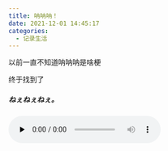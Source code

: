 ```yaml
---
title: 呐呐呐！
date: 2021-12-01 14:45:17
categories:
  - 记录生活
---
```



以前一直不知道呐呐呐是啥梗

终于找到了

<h5>ねぇねぇねぇ。</h5>

​<audio id="audio" controls="controls" preload="none">
      <source id="mp3" src="ピノキオピー - ねぇねぇねぇ。.mp3">
</audio>